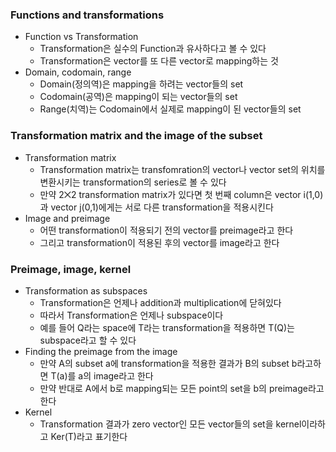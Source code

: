 ### Functions and transformations
- Function vs Transformation
  - Transformation은 실수의 Function과 유사하다고 볼 수 있다
  - Transformation은 vector를 또 다른 vector로 mapping하는 것
- Domain, codomain, range
  - Domain(정의역)은 mapping을 하려는 vector들의 set
  - Codomain(공역)은 mapping이 되는 vector들의 set
  - Range(치역)는 Codomain에서 실제로 mapping이 된 vector들의 set

### Transformation matrix and the image of the subset
- Transformation matrix
  - Transformation matrix는 transfomration의 vector나 vector set의 위치를 변환시키는 transformation의 series로 볼 수 있다
  - 만약 2⨉2 transformation matrix가 있다면 첫 번째 column은 vector i(1,0)과 vector j(0,1)에게는 서로 다른 transformation을 적용시킨다
- Image and preimage
  - 어떤 transformation이 적용되기 전의 vector를 preimage라고 한다
  - 그리고 transformation이 적용된 후의 vector를 image라고 한다

### Preimage, image, kernel
- Transformation as subspaces
  - Transformation은 언제나 addition과 multiplication에 닫혀있다
  - 따라서 Transformation은 언제나 subspace이다
  - 예를 들어 Q라는 space에 T라는 transformation을 적용하면 T(Q)는 subspace라고 할 수 있다
- Finding the preimage from the image
  - 만약 A의 subset a에 transformation을 적용한 결과가 B의 subset b라고하면 T(a)를 a의 image라고 한다
  - 만약 반대로 A에서 b로 mapping되는 모든 point의 set을 b의 preimage라고 한다
- Kernel
  - Transformation 결과가 zero vector인 모든 vector들의 set을 kernel이라하고 Ker(T)라고 표기한다